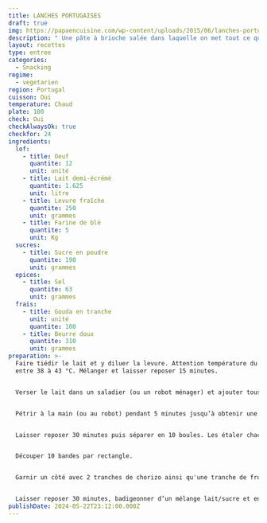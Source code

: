 ```yaml
---
title: LANCHES PORTUGAISES
draft: true
img: https://papaencuisine.com/wp-content/uploads/2015/06/lanches-portugaises-9.jpg
description: " Une pâte à brioche salée dans laquelle on met tout ce qu’on veut"
layout: recettes
type: entree
categories:
  - Snacking
regime:
  - vegetarien
region: Portugal
cuisson: Oui
temperature: Chaud
plate: 100
check: Oui
checkAlwaysOk: true
checkfor: 24
ingredients:
  lof:
    - title: Oeuf
      quantite: 12
      unit: unité
    - title: Lait demi-écrémé
      quantite: 1.625
      unit: litre
    - title: Levure fraîche
      quantite: 250
      unit: grammes
    - title: Farine de blé
      quantite: 5
      unit: Kg
  sucres:
    - title: Sucre en poudre
      quantite: 190
      unit: grammes
  epices:
    - title: Sel
      quantite: 63
      unit: grammes
  frais:
    - title: Gouda en tranche
      unit: unité
      quantite: 100
    - title: Beurre doux
      quantite: 310
      unit: grammes
preparation: >-
  Faire tiédir le lait et y diluer la levure. Attention température du lait
  entre 38 à 43 °C. Mélanger et laisser reposer 15 minutes.


  Verser le lait dans un saladier (ou un robot ménager) et ajouter tous les ingrédients en finissant par le sel.


  Pétrir à la main (ou au robot) pendant 5 minutes jusqu’à obtenir une boule homogène.


  Laisser reposer 30 minutes puis séparer en 10 boules. Les étaler chacune en un grand rectangle.


  Découper 10 bandes par rectangle.


  Garnir un côté avec 2 tranches de chorizo ainsi qu'une tranche de fromage et replier la bande sur elle même.


  Laisser reposer 30 minutes, badigeonner d’un mélange lait/sucre et enfourner 20 minutes à 180° en surveillant la cuisson.
publishDate: 2024-05-22T23:12:00.000Z
---
```


